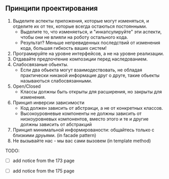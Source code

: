 ## Принципи проектирования

1. Выделите аспекты приложения, которые могут изменяться, и отделите их от тех, которые всегда остаються постоянными.
    - Выделите то, что изменяеться, и "инкапсулируйте" эти аспекти, чтобы они не влияли на роботу остального кода.
    - Результат? Меньше непревиденных последствий от изменения кода, большая гибкость ваших систем!
2. Програмируйте на уровне интерфейсов, а не на уровне реализации.
3. Отдавайте предпочтение композиции перед наследованием.
4. Слабосвязаные обьекты.
    - Если два обьекта могут взаимодествовать, не обладая практически никакой информацие друг о друге, такие обьекты называються слабосвязанными. 
5. Open/Closed
    - Классы должны быть открыты для расширения, но закрыты для изменения.
6. Принцип инверсии зависимости
    - Код должен зависить от абстракци, а не от конкретных классов.
    - Высокоуровневые компоненты не должны зависить от низкоуровневых компонентов, вместо этого и те и другие должны зависить от абстракций
7. Принцип минимальной информированости: общайтесь только с близкими друьями. (in facade pattern)
8. Не вызывайте нас - мы вас сами вызовем (in template method)

TODO:
- [ ] add notice from the 173 page
- [ ] add notice from the 175 page
    